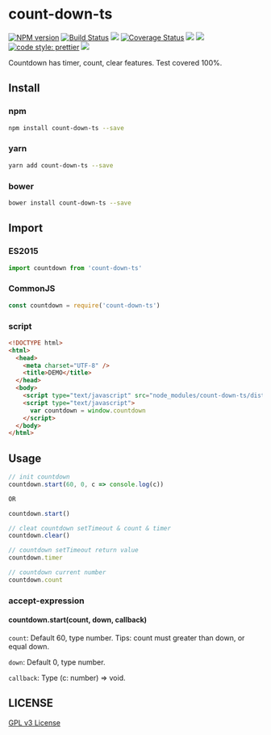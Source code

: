 # count-down-ts

[![NPM version][npm-image]][npm-url]
[![Build Status][travis-image]][travis-url]
![][travis-url]
[![Coverage Status][coverage-image]][coverage-url]
![][david-url]
![][dt-url]
[![code style: prettier][prettier-image]][prettier-url]
![][license-url]

Countdown has timer, count, clear features. Test covered 100%.

## Install

### npm

```bash
npm install count-down-ts --save
```

### yarn

```bash
yarn add count-down-ts --save
```

### bower

```bash
bower install count-down-ts --save
```

## Import

### ES2015

```typescript
import countdown from 'count-down-ts'
```

### CommonJS

```javascript
const countdown = require('count-down-ts')
```

### script

```html
<!DOCTYPE html>
<html>
  <head>
    <meta charset="UTF-8" />
    <title>DEMO</title>
  </head>
  <body>
    <script type="text/javascript" src="node_modules/count-down-ts/dist/count-down-ts.js"></script>
    <script type="text/javascript">
      var countdown = window.countdown
    </script>
  </body>
</html>
```

## Usage

```typescript
// init countdown
countdown.start(60, 0, c => console.log(c))

OR

countdown.start()

// cleat countdown setTimeout & count & timer
countdown.clear()

// countdown setTimeout return value
countdown.timer

// countdown current number
countdown.count
```

### accept-expression

#### countdown.start(count, down, callback)

`count`: Default 60, type number. Tips: count must greater than down, or equal down.

`down`: Default 0, type number.

`callback`: Type (c: number) => void.

## LICENSE

[GPL v3 License](https://raw.githubusercontent.com/sanshuiwang/count-down-ts/master/LICENSE)

[npm-url]: https://npmjs.org/package/count-down-ts
[npm-image]: https://badge.fury.io/js/count-down-ts.png
[travis-image]: https://www.travis-ci.org/sanshuiwang/count-down-ts.svg?branch=master
[travis-url]: https://travis-ci.com/sanshuiwang/count-down-ts
[coverage-image]: https://coveralls.io/repos/github/sanshuiwang/count-down-ts/badge.svg?branch=master
[coverage-url]: https://coveralls.io/github/sanshuiwang/count-down-ts
[david-url]: https://david-dm.org/sanshuiwang/count-down-ts.png
[dt-url]: https://img.shields.io/npm/dt/count-down-ts.svg
[license-url]: https://img.shields.io/npm/l/count-down-ts.svg
[prettier-image]: https://img.shields.io/badge/code_style-prettier-ff69b4.svg
[prettier-url]: https://github.com/prettier/prettier
